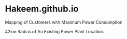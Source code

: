 # Hakeem.github.io

Mapping of Customers with Maximum Power Consumption

42km Radius of An Existing Power Plant Location.

